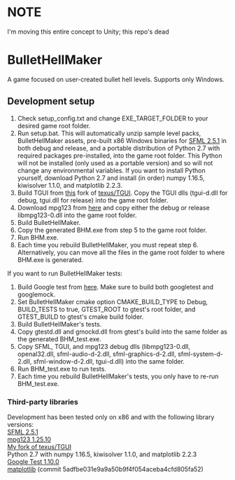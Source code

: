 # NOTE
I'm moving this entire concept to Unity; this repo's dead

# BulletHellMaker
A game focused on user-created bullet hell levels. Supports only Windows.

## Development setup
1. Check setup_config.txt and change EXE_TARGET_FOLDER to your desired game root folder.
2. Run setup.bat. This will automatically unzip sample level packs, BulletHellMaker assets, pre-built x86 Windows binaries for 
[SFML 2.5.1](https://github.com/SFML/SFML/releases/tag/2.5.1) in both debug and release, and a portable distribution of Python 2.7 with 
required packages pre-installed, into the game root folder. This Python will not be installed (only used as a portable version) and so will not 
change any environmental variables. If you want to install Python yourself, download Python 2.7 and install (in order) numpy 1.16.5, kiwisolver 1.1.0, and matplotlib 2.2.3.
3. Build TGUI from [this](https://github.com/Miv99/TGUI) fork of [texus/TGUI](https://github.com/texus/TGUI). 
Copy the TGUI dlls (tgui-d.dll for debug, tgui.dll for release) into the game root folder.
4. Download mpg123 from [here](https://www.mpg123.de/) and copy either the debug or release libmpg123-0.dll into the game root folder.
5. Build BulletHellMaker.
6. Copy the generated BHM.exe from step 5 to the game root folder.
7. Run BHM.exe.
8. Each time you rebuild BulletHellMaker, you must repeat step 6. Alternatively, you can move all the files in the game root folder to where BHM.exe is generated.

If you want to run BulletHellMaker tests:
1. Build Google test from [here](https://github.com/google/googletest). Make sure to build both googletest and googlemock.
2. Set BulletHellMaker cmake option CMAKE_BUILD_TYPE to Debug, BUILD_TESTS to true, GTEST_ROOT to gtest's root folder, and GTEST_BUILD to gtest's cmake build folder.
3. Build BulletHellMaker's tests.
4. Copy gtestd.dll and gmockd.dll from gtest's build into the same folder as the generated BHM_test.exe.
5. Copy SFML, TGUI, and mpg123 debug dlls (libmpg123-0.dll, openal32.dll, sfml-audio-d-2.dll, sfml-graphics-d-2.dll, sfml-system-d-2.dll, 
sfml-window-d-2.dll, tgui-d.dll) into the same folder.
6. Run BHM_test.exe to run tests.
7. Each time you rebuild BulletHellMaker's tests, you only have to re-run BHM_test.exe.

### Third-party libraries
Development has been tested only on x86 and with the following library versions:\
[SFML 2.5.1](https://github.com/SFML/SFML/releases/tag/2.5.1)\
[mpg123 1.25.10](https://www.mpg123.de/)\
[My fork of texus/TGUI](https://github.com/Miv99/TGUI)\
Python 2.7 with numpy 1.16.5, kiwisolver 1.1.0, and matplotlib 2.2.3\
[Google Test 1.10.0](https://github.com/google/googletest/releases/tag/release-1.10.0)\
[matplotlib](https://github.com/lava/matplotlib-cpp) (commit 5adfbe031e9a9a50b9f4f054aceba4cfd805fa52)
